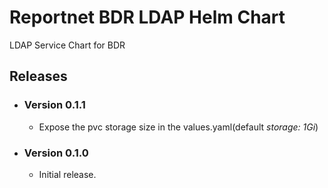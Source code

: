 # Reportnet BDR LDAP Helm Chart

LDAP Service Chart for BDR

## Releases

- ### Version 0.1.1
  - Expose the pvc storage size in the values.yaml(default *storage: 1Gi*)

- ### Version 0.1.0
  - Initial release.
